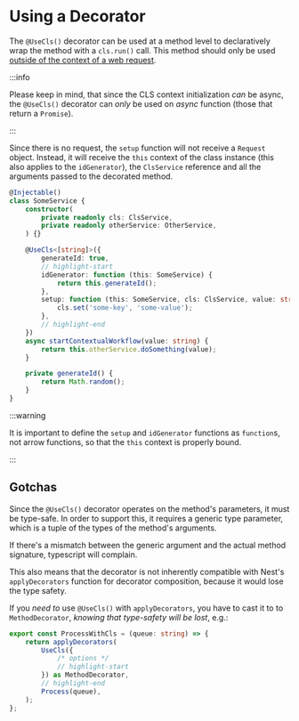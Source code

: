 # Using a Decorator

The `@UseCls()` decorator can be used at a method level to declaratively wrap the method with a `cls.run()` call. This method should only be used [outside of the context of a web request](../03_features-and-use-cases/04_usage-outside-of-web-request.md).

:::info

Please keep in mind, that since the CLS context initialization _can_ be async, the `@UseCls()` decorator can _only_ be used on _async_ function (those that return a `Promise`).

:::

Since there is no request, the `setup` function will not receive a `Request` object. Instead, it will receive the `this` context of the class instance (this also applies to the `idGenerator`), the `ClsService` reference and all the arguments passed to the decorated method.

```ts
@Injectable()
class SomeService {
    constructor(
        private readonly cls: ClsService,
        private readonly otherService: OtherService,
    ) {}

    @UseCls<[string]>({
        generateId: true,
        // highlight-start
        idGenerator: function (this: SomeService) {
            return this.generateId();
        },
        setup: function (this: SomeService, cls: ClsService, value: string) {
            cls.set('some-key', 'some-value');
        },
        // highlight-end
    })
    async startContextualWorkflow(value: string) {
        return this.otherService.doSomething(value);
    }

    private generateId() {
        return Math.random();
    }
}
```

:::warning

It is important to define the `setup` and `idGenerator` functions as `function`s, not arrow functions, so that the `this` context is properly bound.

:::

## Gotchas

Since the `@UseCls()` decorator operates on the method's parameters, it must be type-safe. In order to support this, it requires a generic type parameter, which is a tuple of the types of the method's arguments.

If there's a mismatch between the generic argument and the actual method signature, typescript will complain.

This also means that the decorator is not inherently compatible with Nest's `applyDecorators` function for decorator composition, because it would lose the type safety.

If you _need to_ use `@UseCls()` with `applyDecorators`, you have to cast it to to `MethodDecorator`, _knowing that type-safety will be lost_, e.g.:

```ts
export const ProcessWithCls = (queue: string) => {
    return applyDecorators(
        UseCls({
            /* options */
            // highlight-start
        }) as MethodDecorator,
        // highlight-end
        Process(queue),
    );
};
```
